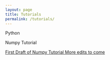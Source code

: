 ```yaml
---
layout: page
title: Tutorials
permalink: /tutorials/
---
```


Python 

Numpy Tutorial

[First Draft of Numpy Tutorial More edits to come](/Tutorials/2018/07/26/numpy_tutorial.html )
 
